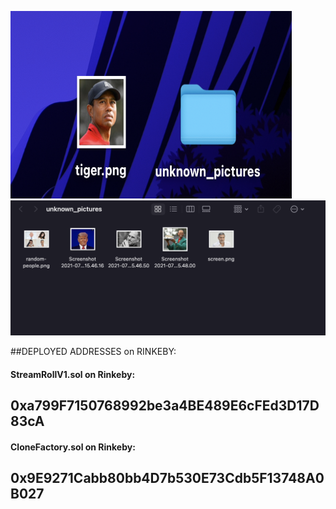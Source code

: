 
<img src ="https://github.com/rodrigoherrerai/FaceRec/blob/main/images/picandfolder.png" width="450" height="300"><img src ="https://github.com/rodrigoherrerai/FaceRec/blob/main/images/inside.png">


##DEPLOYED ADDRESSES on RINKEBY:
#### StreamRollV1.sol on Rinkeby:
## 0xa799F7150768992be3a4BE489E6cFEd3D17D83cA
#### CloneFactory.sol on Rinkeby: 
## 0x9E9271Cabb80bb4D7b530E73Cdb5F13748A0B027





